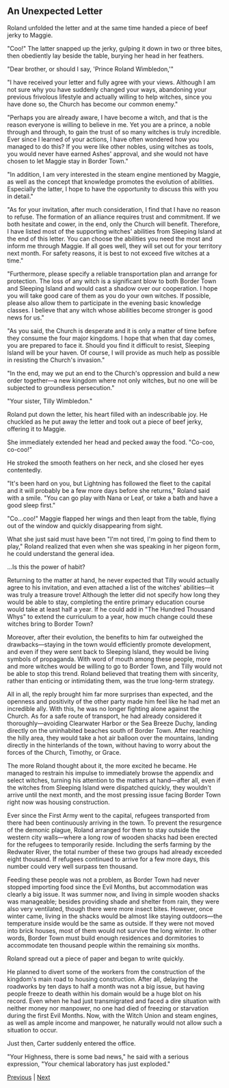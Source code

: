 ## An Unexpected Letter
Roland unfolded the letter and at the same time handed a piece of beef jerky to Maggie.

"Coo!" The latter snapped up the jerky, gulping it down in two or three bites, then obediently lay beside the table, burying her head in her feathers.

"Dear brother, or should I say, 'Prince Roland Wimbledon,'"

"I have received your letter and fully agree with your views. Although I am not sure why you have suddenly changed your ways, abandoning your previous frivolous lifestyle and actually willing to help witches, since you have done so, the Church has become our common enemy."

"Perhaps you are already aware, I have become a witch, and that is the reason everyone is willing to believe in me. Yet you are a prince, a noble through and through, to gain the trust of so many witches is truly incredible. Ever since I learned of your actions, I have often wondered how you managed to do this? If you were like other nobles, using witches as tools, you would never have earned Ashes' approval, and she would not have chosen to let Maggie stay in Border Town."

"In addition, I am very interested in the steam engine mentioned by Maggie, as well as the concept that knowledge promotes the evolution of abilities. Especially the latter, I hope to have the opportunity to discuss this with you in detail."

"As for your invitation, after much consideration, I find that I have no reason to refuse. The formation of an alliance requires trust and commitment. If we both hesitate and cower, in the end, only the Church will benefit. Therefore, I have listed most of the supporting witches' abilities from Sleeping Island at the end of this letter. You can choose the abilities you need the most and inform me through Maggie. If all goes well, they will set out for your territory next month. For safety reasons, it is best to not exceed five witches at a time."

"Furthermore, please specify a reliable transportation plan and arrange for protection. The loss of any witch is a significant blow to both Border Town and Sleeping Island and would cast a shadow over our cooperation. I hope you will take good care of them as you do your own witches. If possible, please also allow them to participate in the evening basic knowledge classes. I believe that any witch whose abilities become stronger is good news for us."

"As you said, the Church is desperate and it is only a matter of time before they consume the four major kingdoms. I hope that when that day comes, you are prepared to face it. Should you find it difficult to resist, Sleeping Island will be your haven. Of course, I will provide as much help as possible in resisting the Church's invasion."



"In the end, may we put an end to the Church's oppression and build a new order together—a new kingdom where not only witches, but no one will be subjected to groundless persecution."

"Your sister, Tilly Wimbledon."

Roland put down the letter, his heart filled with an indescribable joy. He chuckled as he put away the letter and took out a piece of beef jerky, offering it to Maggie.

She immediately extended her head and pecked away the food. "Co-coo, co-coo!"

He stroked the smooth feathers on her neck, and she closed her eyes contentedly.

"It's been hard on you, but Lightning has followed the fleet to the capital and it will probably be a few more days before she returns," Roland said with a smile. "You can go play with Nana or Leaf, or take a bath and have a good sleep first."

"Co...coo!" Maggie flapped her wings and then leapt from the table, flying out of the window and quickly disappearing from sight.

What she just said must have been "I'm not tired, I'm going to find them to play," Roland realized that even when she was speaking in her pigeon form, he could understand the general idea.

...Is this the power of habit?



Returning to the matter at hand, he never expected that Tilly would actually agree to his invitation, and even attached a list of the witches' abilities—it was truly a treasure trove! Although the letter did not specify how long they would be able to stay, completing the entire primary education course would take at least half a year. If he could add in "The Hundred Thousand Whys" to extend the curriculum to a year, how much change could these witches bring to Border Town?



Moreover, after their evolution, the benefits to him far outweighed the drawbacks—staying in the town would efficiently promote development, and even if they were sent back to Sleeping Island, they would be living symbols of propaganda. With word of mouth among these people, more and more witches would be willing to go to Border Town, and Tilly would not be able to stop this trend. Roland believed that treating them with sincerity, rather than enticing or intimidating them, was the true long-term strategy.



All in all, the reply brought him far more surprises than expected, and the openness and positivity of the other party made him feel like he had met an incredible ally. With this, he was no longer fighting alone against the Church. As for a safe route of transport, he had already considered it thoroughly—avoiding Clearwater Harbor or the Sea Breeze Duchy, landing directly on the uninhabited beaches south of Border Town. After reaching the hilly area, they would take a hot air balloon over the mountains, landing directly in the hinterlands of the town, without having to worry about the forces of the Church, Timothy, or Grace.



The more Roland thought about it, the more excited he became. He managed to restrain his impulse to immediately browse the appendix and select witches, turning his attention to the matters at hand—after all, even if the witches from Sleeping Island were dispatched quickly, they wouldn't arrive until the next month, and the most pressing issue facing Border Town right now was housing construction.



Ever since the First Army went to the capital, refugees transported from there had been continuously arriving in the town. To prevent the resurgence of the demonic plague, Roland arranged for them to stay outside the western city walls—where a long row of wooden shacks had been erected for the refugees to temporarily reside. Including the serfs farming by the Redwater River, the total number of these two groups had already exceeded eight thousand. If refugees continued to arrive for a few more days, this number could very well surpass ten thousand.



Feeding these people was not a problem, as Border Town had never stopped importing food since the Evil Months, but accommodation was clearly a big issue. It was summer now, and living in simple wooden shacks was manageable; besides providing shade and shelter from rain, they were also very ventilated, though there were more insect bites. However, once winter came, living in the shacks would be almost like staying outdoors—the temperature inside would be the same as outside. If they were not moved into brick houses, most of them would not survive the long winter. In other words, Border Town must build enough residences and dormitories to accommodate ten thousand people within the remaining six months.



Roland spread out a piece of paper and began to write quickly.



He planned to divert some of the workers from the construction of the kingdom's main road to housing construction. After all, delaying the roadworks by ten days to half a month was not a big issue, but having people freeze to death within his domain would be a huge blot on his record. Even when he had just transmigrated and faced a dire situation with neither money nor manpower, no one had died of freezing or starvation during the first Evil Months. Now, with the Witch Union and steam engines, as well as ample income and manpower, he naturally would not allow such a situation to occur.



Just then, Carter suddenly entered the office.



"Your Highness, there is some bad news," he said with a serious expression, "Your chemical laboratory has just exploded."





[Previous](CH0234.md) | [Next](CH0236.md)
